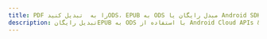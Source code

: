 ---title: PDF را به  تبدیل کنیدODS، EPUB به ODS مبدل رایگان یا Android SDKdescription: تبدیل رایگانEPUB به ODS با استفاده از Android Cloud APIs & SDK همچنین اسناد PDF را در Cloud ایجاد، ویرایش و رندر کنید.---